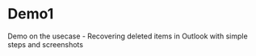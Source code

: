# Demo1
Demo on the usecase - Recovering deleted items in Outlook with simple steps and screenshots
